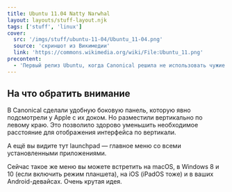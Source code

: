 ```yaml
---
title: Ubuntu 11.04 Natty Narwhal
layout: layouts/stuff-layout.njk
tags: ['stuff', 'linux']
cover: 
  src: '/imgs/stuff/ubuntu-11-04/Ubuntu_11-04.png'
  source: 'скриншот из Викимедии'
  link: 'https://commons.wikimedia.org/wiki/File:Ubuntu_11.png'
precontent: 
  - 'Первый релиз Ubuntu, когда Canonical решила не использовать чужие наработки в интерфейсе в виде Gnome, а сделали свою Unity, которая хоть и не понравилась многим, но замечательно работала на ноутбуках.' 
---
```


## На что обратить внимание

В Canonical сделали удобную боковую панель, которую явно подсмотрели у Apple с их доком. Но разместили вертикально по левому краю. Это позволило здорово уменьшить необходимое расстояние для отображения интерфейса по вертикали.

А ещё вы видите тут launchpad — главное меню со всеми установленными приложениями.

Сейчас такое же меню вы можете встретить на macOS, в Windows 8 и 10 (если включить режим планшета), на iOS (iPadOS тоже) и в ваших Android-девайсах. Очень крутая идея.
